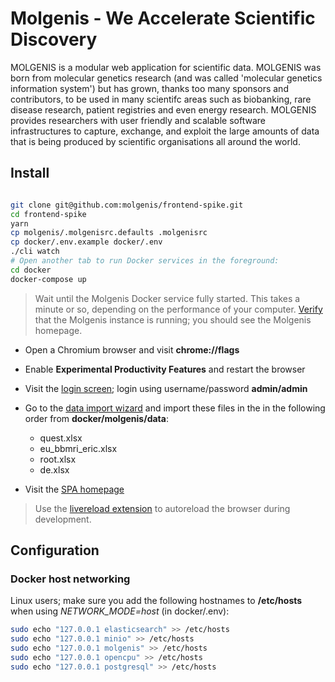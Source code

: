# Molgenis - We Accelerate Scientific Discovery

MOLGENIS is a modular web application for scientific data. MOLGENIS was born from
molecular genetics research (and was called 'molecular genetics information system')
but has grown, thanks too many sponsors and contributors, to be used in many
scientifc areas such as biobanking, rare disease research, patient registries
and even energy research. MOLGENIS provides researchers with user friendly and
scalable software infrastructures to capture, exchange, and exploit the large
amounts of data that is being produced by scientific organisations all around
the world.

## Install

```bash

git clone git@github.com:molgenis/frontend-spike.git
cd frontend-spike
yarn
cp molgenis/.molgenisrc.defaults .molgenisrc
cp docker/.env.example docker/.env
./cli watch
# Open another tab to run Docker services in the foreground:
cd docker
docker-compose up
```

> Wait until the Molgenis Docker service fully started. This takes a minute or so, depending on the performance of your computer. [Verify](http://localhost:8080) that the Molgenis instance is running; you should see the Molgenis homepage.

* Open a Chromium browser and visit **chrome://flags**
* Enable **Experimental Productivity Features** and restart the browser
* Visit the [login screen](http://localhost/login); login using username/password **admin/admin**
* Go to the [data import wizard](http://localhost/menu/importdata/importwizard) and import these files in the in the following order from **docker/molgenis/data**:
  * quest.xlsx
  * eu_bbmri_eric.xlsx
  * root.xlsx
  * de.xlsx

* Visit the [SPA homepage](http://localhost)

> Use the [livereload extension](https://chrome.google.com/webstore/detail/livereload/jnihajbhpnppcggbcgedagnkighmdlei) to autoreload the browser during development.

## Configuration

### Docker host networking

Linux users; make sure you add the following hostnames to **/etc/hosts** when
using *NETWORK_MODE=host* (in docker/.env):

```bash
sudo echo "127.0.0.1 elasticsearch" >> /etc/hosts
sudo echo "127.0.0.1 minio" >> /etc/hosts
sudo echo "127.0.0.1 molgenis" >> /etc/hosts
sudo echo "127.0.0.1 opencpu" >> /etc/hosts
sudo echo "127.0.0.1 postgresql" >> /etc/hosts
```
